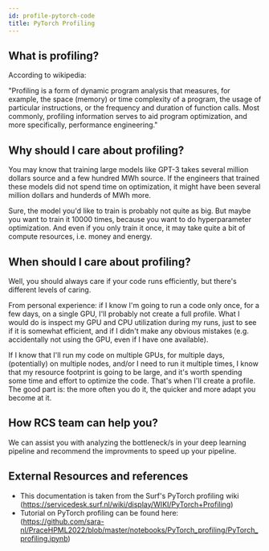 ```yaml
---
id: profile-pytorch-code
title: PyTorch Profiling
---
```

## What is profiling?
According to wikipedia:

"Profiling is a form of dynamic program analysis that measures, for example, the space (memory) or time complexity of a program, the usage of particular instructions, or the frequency and duration of function calls. Most commonly, profiling information serves to aid program optimization, and more specifically, performance engineering."

## Why should I care about profiling?
You may know that training large models like GPT-3 takes several million dollars source and a few hundred MWh source. If the engineers that trained these models did not spend time on optimization, it might have been several million dollars and hunderds of MWh more.

Sure, the model you'd like to train is probably not quite as big. But maybe you want to train it 10000 times, because you want to do hyperparameter optimization. And even if you only train it once, it may take quite a bit of compute resources, i.e. money and energy.

## When should I care about profiling?
Well, you should always care if your code runs efficiently, but there's different levels of caring.

From personal experience: if I know I'm going to run a code only once, for a few days, on a single GPU, I'll probably not create a full profile. What I would do is inspect my GPU and CPU utilization during my runs, just to see if it is somewhat efficient, and if I didn't make any obvious mistakes (e.g. accidentally not using the GPU, even if I have one available).

If I know that I'll run my code on multiple GPUs, for multiple days, (potentially) on multiple nodes, and/or I need to run it multiple times, I know that my resource footprint is going to be large, and it's worth spending some time and effort to optimize the code. That's when I'll create a profile. The good part is: the more often you do it, the quicker and more adapt you become at it.

## How RCS team can help you?

We can assist you  with analyzing the bottleneck/s in your deep learning pipeline and recommend the improvments to speed up your pipeline.

## External Resources and references

* This documentation is taken from the Surf's PyTorch profiling wiki (https://servicedesk.surf.nl/wiki/display/WIKI/PyTorch+Profiling)
* Tutorial on PyTorch profiling can be found here: (https://github.com/sara-nl/PraceHPML2022/blob/master/notebooks/PyTorch_profiling/PyTorch_profiling.ipynb)
  

